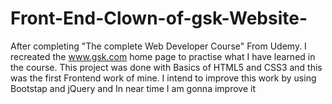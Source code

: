 # Front-End-Clown-of-gsk-Website-
After completing "The complete Web Developer Course" From Udemy. I recreated the www.gsk.com home page to practise what I have learned in the course. 
This project was done with Basics of HTML5 and CSS3 and this was the first Frontend work of mine.
I intend to improve this work by using Bootstap and jQuery and In near time I am gonna improve it



